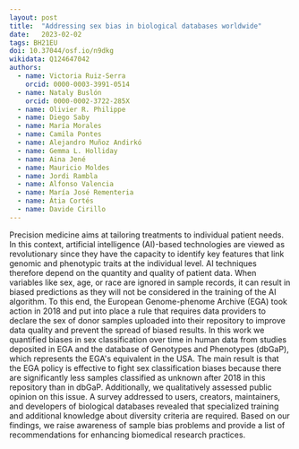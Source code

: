 ```yaml
---
layout: post
title:  "Addressing sex bias in biological databases worldwide"
date:   2023-02-02
tags: BH21EU
doi: 10.37044/osf.io/n9dkg
wikidata: Q124647042
authors:
  - name: Victoria Ruiz-Serra
    orcid: 0000-0003-3991-0514
  - name: Nataly Buslón
    orcid: 0000-0002-3722-285X
  - name: Olivier R. Philippe
  - name: Diego Saby
  - name: María Morales
  - name: Camila Pontes
  - name: Alejandro Muñoz Andirkó
  - name: Gemma L. Holliday
  - name: Aina Jené
  - name: Mauricio Moldes
  - name: Jordi Rambla
  - name: Alfonso Valencia
  - name: María José Rementeria
  - name: Átia Cortés
  - name: Davide Cirillo
---
```


Precision medicine aims at tailoring treatments to individual patient needs. In this context, artificial intelligence (AI)-based technologies are viewed as revolutionary since they have the capacity to identify key features that link genomic and phenotypic traits at the individual level. AI techniques therefore depend on the quantity and quality of patient data. When variables like sex, age, or race are ignored in sample records, it can result in biased predictions as they will not be considered in the training of the AI algorithm. To this end, the European Genome-phenome Archive (EGA) took action in 2018 and put into place a rule that requires data providers to declare the sex of donor samples uploaded into their repository to improve data quality and prevent the spread of biased results. In this work we quantified biases in sex classification over time in human data from studies deposited in EGA and the database of Genotypes and Phenotypes (dbGaP), which represents the EGA's equivalent in the USA. The main result is that the EGA policy is effective to fight sex classification biases because there are significantly less samples classified as unknown after 2018 in this repository than in dbGaP. Additionally, we qualitatively assessed public opinion on this issue. A survey addressed to users, creators, maintainers, and developers of biological databases revealed that specialized training and additional knowledge about diversity criteria are required. Based on our findings, we raise awareness of sample bias problems and provide a list of recommendations for enhancing biomedical research practices.

